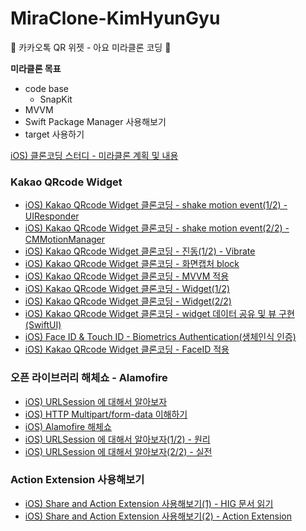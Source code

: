# MiraClone-KimHyunGyu
🤒 카카오톡 QR 위젯 - 아요 미라클론 코딩 🤒

**미라클론 목표**
- code base
    - SnapKit
- MVVM
- Swift Package Manager 사용해보기
- target 사용하기

[iOS) 클론코딩 스터디 - 미라클론 계획 및 내용](https://gyuios.tistory.com/91?category=966935)

### Kakao QRcode Widget
- [iOS) Kakao QRcode Widget 클론코딩 - shake motion event(1/2) - UIResponder](https://gyuios.tistory.com/92?category=966935)
- [iOS) Kakao QRcode Widget 클론코딩 - shake motion event(2/2) - CMMotionManager](https://gyuios.tistory.com/93?category=966935)
- [iOS) Kakao QRcode Widget 클론코딩 - 진동(1/2) - Vibrate](https://gyuios.tistory.com/94?category=966935)
- [iOS) Kakao QRcode Widget 클론코딩 - 화면캡처 block](https://gyuios.tistory.com/97?category=966935)
- [iOS) Kakao QRcode Widget 클론코딩 - MVVM 적용](https://gyuios.tistory.com/98?category=966935)
- [iOS) Kakao QRcode Widget 클론코딩 - Widget(1/2)](https://gyuios.tistory.com/99?category=966935)
- [iOS) Kakao QRcode Widget 클론코딩 - Widget(2/2)](https://gyuios.tistory.com/100?category=966935)
- [iOS) Kakao QRcode Widget 클론코딩 - widget 데이터 공유 및 뷰 구현(SwiftUI)](https://gyuios.tistory.com/102)
- [iOS) Face ID & Touch ID - Biometrics Authentication(생체인식 인증)](https://gyuios.tistory.com/104?category=959916)
- [iOS) Kakao QRcode Widget 클론코딩 - FaceID 적용](https://gyuios.tistory.com/105?category=966935)

### 오픈 라이브러리 해체쇼 - Alamofire
- [iOS) URLSession 에 대해서 알아보자](https://gyuios.tistory.com/106)
- [iOS) HTTP Multipart/form-data 이해하기](https://gyuios.tistory.com/107?category=959916)
- [iOS) Alamofire 해체쇼](https://gyuios.tistory.com/109?category=965515)
- [iOS) URLSession 에 대해서 알아보자(1/2) - 원리](https://gyuios.tistory.com/106?category=959916)
- [iOS) URLSession 에 대해서 알아보자(2/2) - 실전](https://gyuios.tistory.com/108?category=959916)

### Action Extension 사용해보기
- [iOS) Share and Action Extension 사용해보기(1) - HIG 문서 읽기](https://gyuios.tistory.com/134)
- [iOS) Share and Action Extension 사용해보기(2) - Action Extension](https://gyuios.tistory.com/135)
